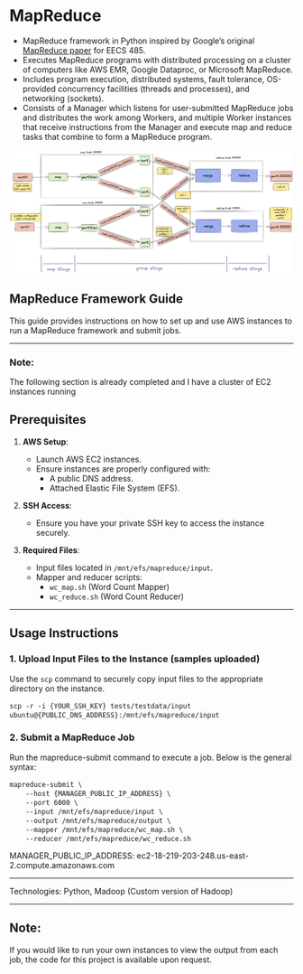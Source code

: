 # MapReduce 

- MapReduce framework in Python inspired by Google’s original [MapReduce paper](https://static.googleusercontent.com/media/research.google.com/en//archive/mapreduce-osdi04.pdf) for EECS 485.
- Executes MapReduce programs with distributed processing on a cluster of computers like AWS EMR, Google Dataproc, or Microsoft MapReduce.
- Includes program execution, distributed systems, fault tolerance, OS-provided concurrency facilities (threads and processes), and networking (sockets).
- Consists of a Manager which listens for user-submitted MapReduce jobs and distributes the work among Workers, and multiple Worker instances that receive instructions from the Manager and execute map and reduce tasks that combine to form a MapReduce program.

![MapReduce Image](flowchart.excalidraw.png)

## MapReduce Framework Guide

This guide provides instructions on how to set up and use AWS instances to run a MapReduce framework and submit jobs.

---

### Note: 
The following section is already completed and I have a cluster of EC2 instances running

## Prerequisites 

1. **AWS Setup**:
   - Launch AWS EC2 instances.
   - Ensure instances are properly configured with:
     - A public DNS address.
     - Attached Elastic File System (EFS).

2. **SSH Access**:
   - Ensure you have your private SSH key to access the instance securely.

3. **Required Files**:
   - Input files located in `/mnt/efs/mapreduce/input`.
   - Mapper and reducer scripts:
     - `wc_map.sh` (Word Count Mapper)
     - `wc_reduce.sh` (Word Count Reducer)

---

## Usage Instructions

### 1. Upload Input Files to the Instance (samples uploaded)

Use the `scp` command to securely copy input files to the appropriate directory on the instance.

```
scp -r -i {YOUR_SSH_KEY} tests/testdata/input ubuntu@{PUBLIC_DNS_ADDRESS}:/mnt/efs/mapreduce/input
```

### 2. Submit a MapReduce Job

Run the mapreduce-submit command to execute a job. Below is the general syntax:

```
mapreduce-submit \
    --host {MANAGER_PUBLIC_IP_ADDRESS} \
    --port 6000 \
    --input /mnt/efs/mapreduce/input \
    --output /mnt/efs/mapreduce/output \
    --mapper /mnt/efs/mapreduce/wc_map.sh \
    --reducer /mnt/efs/mapreduce/wc_reduce.sh
```

MANAGER_PUBLIC_IP_ADDRESS: ec2-18-219-203-248.us-east-2.compute.amazonaws.com

---

Technologies: Python, Madoop (Custom version of Hadoop)

---

## Note: 
If you would like to run your own instances to view the output from each job, the code for this project is available upon request.




